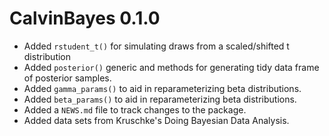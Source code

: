 # CalvinBayes 0.1.0

* Added `rstudent_t()` for simulating draws from a scaled/shifted t distribution
* Added `posterior()` generic and methods for generating tidy data frame of posterior
    samples.
* Added `gamma_params()` to aid in reparameterizing beta distributions.
* Added `beta_params()` to aid in reparameterizing beta distributions.
* Added a `NEWS.md` file to track changes to the package.
* Added data sets from Kruschke's Doing Bayesian Data Analysis.

